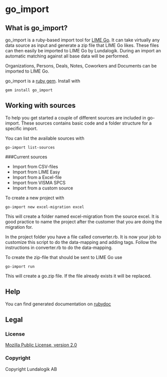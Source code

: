 # go_import

## What is go_import?
go_import is a ruby-based import tool for [LIME Go](http://www.lime-go.com/). It can take virtually any data source as input and generate a zip file that LIME Go likes.
These files can then easily be imported to LIME Go by Lundalogik. During an import an automatic matching against all base data will be performed.

Organizations, Persons, Deals, Notes, Coworkers and Documents can be imported to LIME Go.

go_import is a [ruby gem](https://rubygems.org/gems/go_import). Install with

```shell
gem install go_import
```

## Working with sources

To help you get started a couple of different sources are included in go-import. These sources contains basic code and a folder structure for a specific import.

You can list the available sources with

```shell
go-import list-sources
```
###Current sources

- Import from CSV-files
- Import from LIME Easy
- Import from a Excel-file
- Import from VISMA SPCS
- Import from a custom source

To create a new project with

```shell
go-import new excel-migration excel
```

This will create a folder named excel-migration from the source excel. It is good practice to name the project after the customer that you are doing the migration for.

In the project folder you have a file called converter.rb. It is now your job to customize this script to do the data-mapping and adding tags. Follow the instructions in converter.rb to do the data-mapping.

To create the zip-file that should be sent to LIME Go use

```shell
go-import run
```

This will create a go.zip file. If the file already exists it will be replaced.

## Help

You can find generated documentation on [rubydoc](http://rubydoc.info/gems/go_import/frames)

## Legal

### License
[Mozilla Public License, version 2.0](LICENSE)

### Copyright
Copyright Lundalogik AB

